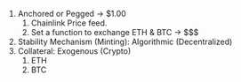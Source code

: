 1. Anchored or Pegged -> $1.00
   1. Chainlink Price feed.
   2. Set a function to exchange ETH & BTC -> $$$
2. Stability Mechanism (Minting): Algorithmic (Decentralized)
3. Collateral: Exogenous (Crypto)
   1. ETH
   2. BTC
